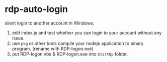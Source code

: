 # rdp-auto-login
silent login to another account in Windows.

1. edit index.js and test whether you can login to your account without any issue.
2. use ```pkg``` or other tools compile your nodejs application to binary program. (rename with RDP-logon.exe)
3. put RDP-logon.vbs & RDP-logon.exe into ```StartUp``` folder.
